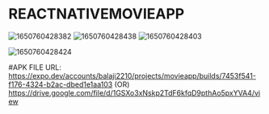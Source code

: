 # REACTNATIVEMOVIEAPP

![1650760428382](https://user-images.githubusercontent.com/63396862/164951504-b5b5c9df-79b4-44d0-a26e-7bb195a3ea6c.jpg)
![1650760428438](https://user-images.githubusercontent.com/63396862/164951592-ae4192da-2b2c-45df-b875-6294c450fbdc.jpg)
![1650760428403](https://user-images.githubusercontent.com/63396862/164951602-65136ad6-865c-48d9-ac56-660de1af741f.jpg)

![1650760428424](https://user-images.githubusercontent.com/63396862/164951604-ddc07a1c-127c-4c08-9b34-0f882918c445.jpg)


#APK FILE URL: https://expo.dev/accounts/balaji2210/projects/movieapp/builds/7453f541-f176-4324-b2ac-dbed1e1aa103 (OR) https://drive.google.com/file/d/1GSXo3xNskp2TdF6kfqD9pthAo5pxYVA4/view

